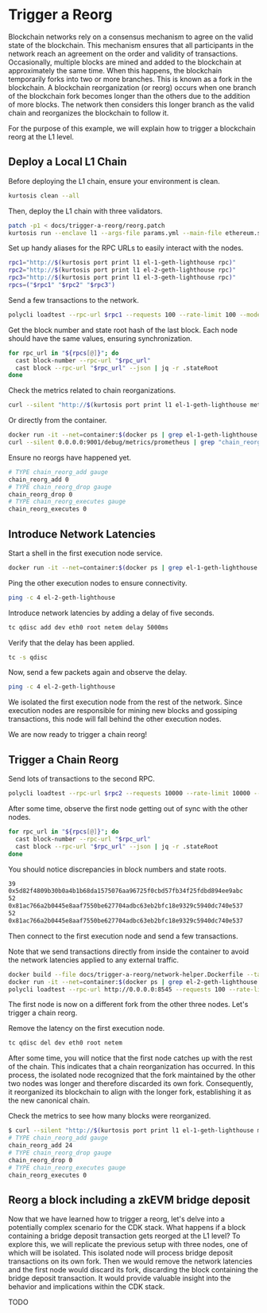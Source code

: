 # Trigger a Reorg

Blockchain networks rely on a consensus mechanism to agree on the valid state of the blockchain. This mechanism ensures that all participants in the network reach an agreement on the order and validity of transactions. Occasionally, multiple blocks are mined and added to the blockchain at approximately the same time. When this happens, the blockchain temporarily forks into two or more branches. This is known as a fork in the blockchain. A blockchain reorganization (or reorg) occurs when one branch of the blockchain fork becomes longer than the others due to the addition of more blocks. The network then considers this longer branch as the valid chain and reorganizes the blockchain to follow it.

For the purpose of this example, we will explain how to trigger a blockchain reorg at the L1 level.

## Deploy a Local L1 Chain

Before deploying the L1 chain, ensure your environment is clean.

```bash
kurtosis clean --all
```

Then, deploy the L1 chain with three validators.

```bash
patch -p1 < docs/trigger-a-reorg/reorg.patch
kurtosis run --enclave l1 --args-file params.yml --main-file ethereum.star .
```

Set up handy aliases for the RPC URLs to easily interact with the nodes.

```bash
rpc1="http://$(kurtosis port print l1 el-1-geth-lighthouse rpc)"
rpc2="http://$(kurtosis port print l1 el-2-geth-lighthouse rpc)"
rpc3="http://$(kurtosis port print l1 el-3-geth-lighthouse rpc)"
rpcs=("$rpc1" "$rpc2" "$rpc3")
```

Send a few transactions to the network.

```bash
polycli loadtest --rpc-url $rpc1 --requests 100 --rate-limit 100 --mode t --verbosity 700
```

Get the block number and state root hash of the last block. Each node should have the same values, ensuring synchronization.

```bash
for rpc_url in "${rpcs[@]}"; do
  cast block-number --rpc-url "$rpc_url"
  cast block --rpc-url "$rpc_url" --json | jq -r .stateRoot
done
```

Check the metrics related to chain reorganizations.

```bash
curl --silent "http://$(kurtosis port print l1 el-1-geth-lighthouse metrics)/debug/metrics/prometheus" | grep "chain_reorg"
```

Or directly from the container.

```bash
docker run -it --net=container:$(docker ps | grep el-1-geth-lighthouse | awk '{printf $1}') --privileged nicolaka/netshoot:latest /bin/bash
curl --silent 0.0.0.0:9001/debug/metrics/prometheus | grep "chain_reorg"
```

Ensure no reorgs have happened yet.

```bash
# TYPE chain_reorg_add gauge
chain_reorg_add 0
# TYPE chain_reorg_drop gauge
chain_reorg_drop 0
# TYPE chain_reorg_executes gauge
chain_reorg_executes 0
```

## Introduce Network Latencies

Start a shell in the first execution node service.

```bash
docker run -it --net=container:$(docker ps | grep el-1-geth-lighthouse | awk '{printf $1}') --privileged nicolaka/netshoot:latest /bin/bash
```

Ping the other execution nodes to ensure connectivity.

```bash
ping -c 4 el-2-geth-lighthouse
```

Introduce network latencies by adding a delay of five seconds.

```bash
tc qdisc add dev eth0 root netem delay 5000ms
```

Verify that the delay has been applied.

```bash
tc -s qdisc
```

Now, send a few packets again and observe the delay.

```bash
ping -c 4 el-2-geth-lighthouse
```

We isolated the first execution node from the rest of the network. Since execution nodes are responsible for mining new blocks and gossiping transactions, this node will fall behind the other execution nodes.

We are now ready to trigger a chain reorg!

## Trigger a Chain Reorg

Send lots of transactions to the second RPC.

```bash
polycli loadtest --rpc-url $rpc2 --requests 10000 --rate-limit 10000 --mode t --verbosity 700 --send-only
```

After some time, observe the first node getting out of sync with the other nodes.

```bash
for rpc_url in "${rpcs[@]}"; do
  cast block-number --rpc-url "$rpc_url"
  cast block --rpc-url "$rpc_url" --json | jq -r .stateRoot
done
```

You should notice discrepancies in block numbers and state roots.

```bash
39
0x5d82f4809b30b0a4b1b68da1575076aa96725f0cbd57fb34f25fdbd894ee9abc
52
0x81ac766a2b0445e8aaf7550be627704adbc63eb2bfc18e9329c5940dc740e537
52
0x81ac766a2b0445e8aaf7550be627704adbc63eb2bfc18e9329c5940dc740e537
```

Then connect to the first execution node and send a few transactions.

Note that we send transactions directly from inside the container to avoid the network latencies applied to any external traffic.

```bash
docker build --file docs/trigger-a-reorg/network-helper.Dockerfile --tag network-helper .
docker run -it --net=container:$(docker ps | grep el-2-geth-lighthouse | awk '{printf $1}') --privileged leovct/network-helper:latest /bin/bash
polycli loadtest --rpc-url http://0.0.0.0:8545 --requests 100 --rate-limit 100 --verbosity 700
```

The first node is now on a different fork from the other three nodes. Let's trigger a chain reorg.

Remove the latency on the first execution node.

```bash
tc qdisc del dev eth0 root netem
```

After some time, you will notice that the first node catches up with the rest of the chain. This indicates that a chain reorganization has occurred. In this process, the isolated node recognized that the fork maintained by the other two nodes was longer and therefore discarded its own fork. Consequently, it reorganized its blockchain to align with the longer fork, establishing it as the new canonical chain.

Check the metrics to see how many blocks were reorganized.

```bash
$ curl --silent "http://$(kurtosis port print l1 el-1-geth-lighthouse metrics)/debug/metrics/prometheus" | grep "chain_reorg"
# TYPE chain_reorg_add gauge
chain_reorg_add 24
# TYPE chain_reorg_drop gauge
chain_reorg_drop 0
# TYPE chain_reorg_executes gauge
chain_reorg_executes 0
```

## Reorg a block including a zkEVM bridge deposit

Now that we have learned how to trigger a reorg, let's delve into a potentially complex scenario for the CDK stack. What happens if a block containing a bridge deposit transaction gets reorged at the L1 level? To explore this, we will replicate the previous setup with three nodes, one of which will be isolated. This isolated node will process bridge deposit transactions on its own fork. Then we would remove the network latencies and the first node would discard its fork, discarding the block containing the bridge deposit transaction. It would provide valuable insight into the behavior and implications within the CDK stack.

TODO
